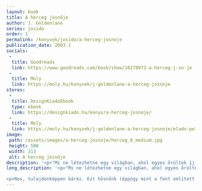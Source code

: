 ```yaml
---
layout: book
title: A herceg jósnője
author: J. Goldenlane
series: josido
order: 1
permalink: /konyvek/josido/a-herceg-josnoje
publication_date: 2003-1
socials:
 - 
  title: Goodreads
  link: https://www.goodreads.com/book/show/16270972-a-herceg-j-sn-je
 -
  title: Moly
  link: https://moly.hu/konyvek/j-goldenlane-a-herceg-josnoje
stores:
 -
  title: DesignKiadoEbook
  type: ebook
  link: https://designkiado.hu/konyv/a-herceg-josnoje/
 - 
  title: Moly
  link: https://moly.hu/konyvek/j-goldenlane-a-herceg-josnoje/elado-peldanyok
image: 
 path: /assets/images/a-herceg-josnoje/herceg_0_medium.jpg
 height: 500
 width: 313
 alt: A herceg jósnője
description: '<p>"Mi ne létezhetne egy világban, ahol egyes őrültek íjjal felszerelve vadásznak a mit sem sejtő kultúrantropológusra?"</p>'
long_description: '<p>"Mi ne létezhetne egy világban, ahol egyes őrültek íjjal felszerelve vadásznak a mit sem sejtő kultúrantropológusra?"</p>

<p>Nos, tulajdonképpen bármi. Ezt hősnőnk (éppúgy mint a fent említett nyílvesszőket) a saját bőrén tapasztalja, miután véletlenül lemarad a hazafelé tartó hajóról, és egy hosszú esztendőre az otthon mesésnek tartott Szithanban ragad. Ez idő alatt jósnőként szélhámoskodik egy hercegi udvarban, meglopja az isteneket, részt vesz pár merényletben, mint alany és mint tudományos megfigyelő egyaránt, de főként jegyzetel, mint azt egy lelkiismeretes irodalomtörténésztől el is lehet várni.</p>'
---
```


